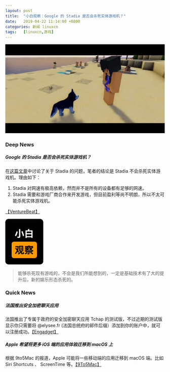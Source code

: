 ```yaml
---
layout: post
title:	"小白观察：Google 的 Stadia 是否会杀死实体游戏机？"
date:	2019-04-22 11:14:00 +0800 
categories:	新闻 linuxcn 
tags:	[linuxcn,游戏]
---
```



![](/Asserts/Images/album/201904/22/111341cmkp9zkh6xnhwfvp.jpg)


### Deep News


##### Google 的 Stadia 是否会杀死实体游戏机？


在[这篇文章](https://venturebeat.com/2019/04/21/will-googles-stadia-console-kill-mobile-games/)中讨论了关于 Stadia 的问题，笔者的结论是 Stadia 不会杀死实体游戏机。理由如下：


1. Stadia 对网速有极高依赖，然而并不是所有的设备都有足够的网速。
2. Stadia 需要和游戏厂商合作来开发游戏，但目前盈利等尚不明朗，所以不太可能杀死实体游戏机。


[【VentureBeat】](https://venturebeat.com/2019/04/21/will-googles-stadia-console-kill-mobile-games/)


![](/Asserts/Images/album/201904/19/123826jwwhua7ggqzgxufz.png)



> 
> 能够杀死现有游戏的，不会是我们所能想到的，一定是基础技术有了大的提升后，新的娱乐形态杀死的。 
> 
> 
> 


### Quick News


##### 法国推出安全加密聊天应用


法国推出了专属于政府的安全加密聊天应用 Tchap 的测试版，不过近期的测试版显示你只需要将 @elysee.fr (法国总统府的邮件后缀）添加到你的账户中，就可以注册成功。[【Engadget】](https://www.engadget.com/2019/04/21/france-tchap-government-messaging-app/)


##### Apple 希望将更多 iOS 端的应用体验迁移到 macOS 上


根据 9to5Mac 的报道，Apple 可能将一些移动端的应用迁移到 macOS 端。比如 Siri Shortcuts 、 ScreenTime 等。[【9To5Mac】](https://9to5mac.com/2019/04/19/siri-shortcuts-screen-time-mac/)
